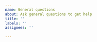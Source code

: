 ```yaml
---
name: General questions
about: Ask general questions to get help
title: ''
labels: ''
assignees: ''

---
```



